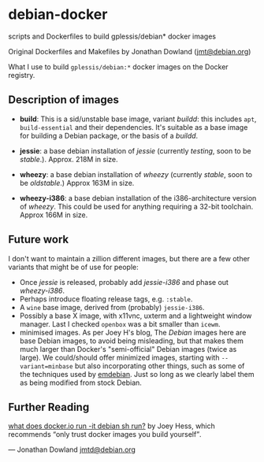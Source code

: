 # debian-docker
scripts and Dockerfiles to build gplessis/debian* docker images

Original Dockerfiles and Makefiles by Jonathan Dowland (jmt@debian.org)

What I use to build `gplessis/debian:*` docker images on the Docker registry.

## Description of images

 * **build**: This is a sid/unstable base image, variant *buildd*: this
   includes `apt`, `build-essential` and their dependencies. It's suitable
   as a base image for building a Debian package, or the basis of a *buildd*.

 * **jessie**: a base debian installation of *jessie* (currently *testing*,
   soon to be *stable*.). Approx. 218M in size.

 * **wheezy**: a base debian installation of *wheezy* (currently *stable*,
   soon to be *oldstable*.) Approx 163M in size.

 * **wheezy-i386**: a base debian installation of the i386-architecture
   version of *wheezy*. This could be used for anything requiring a 32-bit
   toolchain. Approx 166M in size.

## Future work

I don't want to maintain a zillion different images, but there are a few other
variants that might be of use for people:

 * Once *jessie* is released, probably add *jessie-i386* and phase out
   *wheezy-i386*.
 * Perhaps introduce floating release tags, e.g. `:stable`.
 * A `wine` base image, derived from (probably) `jessie-i386`.
 * Possibly a base X image, with x11vnc, uxterm and a lightweight window
   manager. Last I checked `openbox` was a bit smaller than `icewm`.
 * minimised images. As per Joey H's blog, The *Debian* images here are
   base Debian images, to avoid being misleading, but that makes them much
   larger than Docker's "semi-official" Debian images (twice as large). We
   could/should offer minimized images, starting with `--variant=minbase`
   but also incorporating other things, such as some of the techniques used
   by [emdebian](http://emdebian.org/). Just so long as we clearly label them
   as being modified from stock Debian.

## Further Reading

[what does docker.io run -it debian sh
run?](http://joeyh.name/blog/entry/docker_run_debian/) by Joey Hess, which
recommends <q>only trust docker images you build yourself</q>.

 — Jonathan Dowland <jmtd@debian.org>
